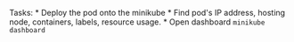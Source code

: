 Tasks:
    * Deploy the pod onto the minikube
    * Find pod's IP address, hosting node, containers, labels, resource usage.
    * Open dashboard `minikube dashboard`